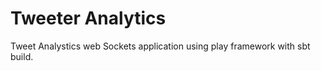 # Tweeter Analytics

Tweet Analystics web Sockets application using play framework with sbt build. 

